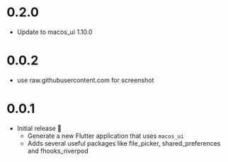 # 0.2.0
* Update to macos_ui 1.10.0

# 0.0.2
* use raw.githubusercontent.com for screenshot

# 0.0.1

* Initial release 🎉
  * Generate a new Flutter application that uses `macos_ui` 
  * Adds several useful packages like file_picker, shared_preferences and fhooks_riverpod
